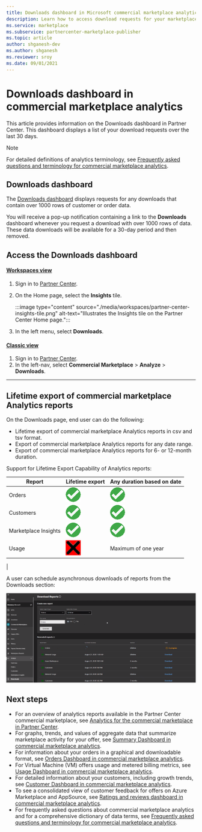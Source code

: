 ```yaml
---
title: Downloads dashboard in Microsoft commercial marketplace analytics on Partner Center - Azure Marketplace
description: Learn how to access download requests for your marketplace offers.
ms.service: marketplace 
ms.subservice: partnercenter-marketplace-publisher
ms.topic: article
author: shganesh-dev
ms.author: shganesh
ms.reviewer: sroy
ms.date: 09/01/2021
---
```


# Downloads dashboard in commercial marketplace analytics

This article provides information on the Downloads dashboard in Partner Center. This dashboard displays a list of your download requests over the last 30 days.

>[!NOTE]
> For detailed definitions of analytics terminology, see [Frequently asked questions and terminology for commercial marketplace analytics](analytics-faq.yml).

## Downloads dashboard

The [Downloads dashboard](https://go.microsoft.com/fwlink/?linkid=2165766) displays requests for any downloads that contain over 1000 rows of customer or order data.

You will receive a pop-up notification containing a link to the **Downloads** dashboard whenever you request a download with over 1000 rows of data. These data downloads will be available for a 30-day period and then removed.

## Access the Downloads dashboard

#### [Workspaces view](#tab/Workspaces-view)

1. Sign in to [Partner Center](https://partner.microsoft.com/dashboard/home).
1. On the Home page, select the **Insights** tile.

    :::image type="content" source="./media/workspaces/partner-center-insights-tile.png" alt-text="Illustrates the Insights tile on the Partner Center Home page.":::

1. In the left menu, select **Downloads**.

#### [Classic view](#tab/classic-view)

1. Sign in to [Partner Center](https://partner.microsoft.com/dashboard/home).
1. In the left-nav, select **Commercial Marketplace** > **Analyze** > **Downloads**.

---

## Lifetime export of commercial marketplace Analytics reports

On the Downloads page, end user can do the following:

- Lifetime export of commercial marketplace Analytics reports in csv and tsv format.
- Export of commercial marketplace Analytics reports for any date range.
- Export of commercial marketplace Analytics reports for 6- or 12-month duration.

Support for Lifetime Export Capability of Analytics reports:

| Report | Lifetime export | Any duration based on date |
| - | - | - |
| Orders | ![Green check mark](media/downloads-dashboard/check-green-yes.png) | ![Green check mark](media/downloads-dashboard/check-green-yes.png) |
| Customers | ![Green check mark](media/downloads-dashboard/check-green-yes.png) | ![Green check mark](media/downloads-dashboard/check-green-yes.png) |
| Marketplace Insights | ![Green check mark](media/downloads-dashboard/check-green-yes.png) | ![Green check mark](media/downloads-dashboard/check-green-yes.png) |
| Usage | ![Black X mark](media/downloads-dashboard/check-black-no.png) | Maximum of one year |
|

A user can schedule asynchronous downloads of reports from the Downloads section:

[![scheduling asynchronous downloads of reports from the Downloads section](media/downloads-dashboard/download-reports.png)](media/downloads-dashboard/download-reports.png#lightbox)

## Next steps

- For an overview of analytics reports available in the Partner Center commercial marketplace, see [Analytics for the commercial marketplace in Partner Center](analytics.md).
- For graphs, trends, and values of aggregate data that summarize marketplace activity for your offer, see [Summary Dashboard in commercial marketplace analytics](summary-dashboard.md).
- For information about your orders in a graphical and downloadable format, see [Orders Dashboard in commercial marketplace analytics](orders-dashboard.md).
- For Virtual Machine (VM) offers usage and metered billing metrics, see [Usage Dashboard in commercial marketplace analytics](usage-dashboard.md).
- For detailed information about your customers, including growth trends, see [Customer Dashboard in commercial marketplace analytics](customer-dashboard.md).
- To see a consolidated view of customer feedback for offers on Azure Marketplace and AppSource, see [Ratings and reviews dashboard in commercial marketplace analytics](ratings-reviews.md).
- For frequently asked questions about commercial marketplace analytics and for a comprehensive dictionary of data terms, see [Frequently asked questions and terminology for commercial marketplace analytics](analytics-faq.yml).